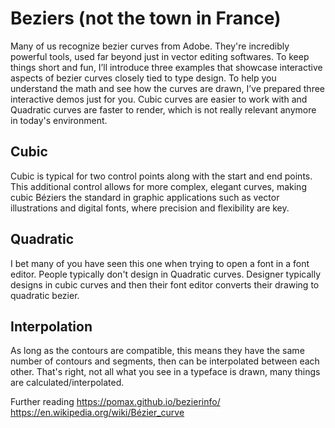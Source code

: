 # Beziers (not the town in France)

Many of us recognize bezier curves from Adobe. They're incredibly powerful tools, used far beyond just in vector editing softwares. To keep things short and fun, I’ll introduce three examples that showcase interactive aspects of bezier curves closely tied to type design. To help you understand the math and see how the curves are drawn, I’ve prepared three interactive demos just for you. Cubic curves are easier to work with and Quadratic curves are faster to render, which is not really relevant anymore in today's environment.

## Cubic

Cubic is typical for two control points along with the start and end points. This additional control allows for more complex, elegant curves, making cubic Béziers the standard in graphic applications such as vector illustrations and digital fonts, where precision and flexibility are key. 

<div component="BezierPlayground" curve="[[50,450],[200,50],[800,50],[950,450]]"></div>

## Quadratic

I bet many of you have seen this one when trying to open a font in a font editor. People typically don't design in Quadratic curves. Designer typically designs in cubic curves and then their font editor converts their drawing to quadratic bezier.

<div component="BezierPlayground"  curve="[[50,450],[501,51],[950,450]]"></div>

## Interpolation

As long as the contours are compatible, this means they have the same number of contours and segments, then can be interpolated between each other. That's right, not all what you see in a typeface is drawn, many things are calculated/interpolated.

<div
    component="BezierInterpolationPlayground"
    curveA="[[50,450],[50,150],[350,50],[950,50]]"
    curveB="[[200,450],[200,200],[500,150],[950,150]]"
>
</div>

Further reading 
https://pomax.github.io/bezierinfo/
https://en.wikipedia.org/wiki/Bézier_curve
